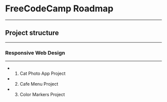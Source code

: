 # FreeCodeCamp Roadmap

---

## Project structure

---

### Responsive Web Design

---

-   1. Cat Photo App Project
-   2. Cafe Menu Project
-   3. Color Markers Project
